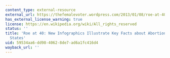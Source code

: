 ```yaml
---
content_type: external-resource
external_url: https://thefemalevoter.wordpress.com/2013/01/08/roe-at-40-new-infographics-illustrate-key-facts-about-abortion-in-the-united-states/
has_external_license_warning: true
license: https://en.wikipedia.org/wiki/All_rights_reserved
status: ''
title: 'Roe at 40: New Infographics Illustrate Key Facts about Abortion in the United
  States'
uid: 59534aa6-dd98-4062-8de7-ad6a1fc416d4
wayback_url: ''
---
```

